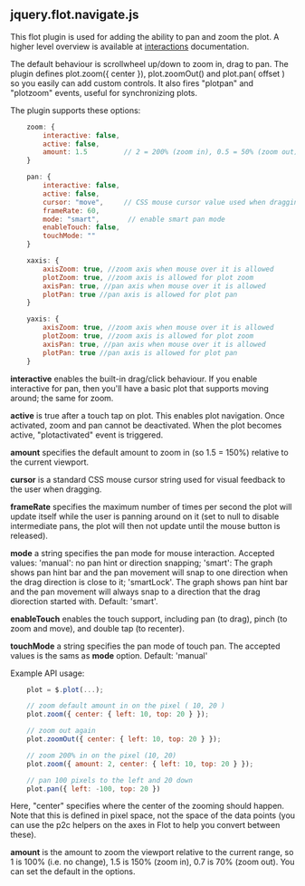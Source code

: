 ## jquery.flot.navigate.js

This flot plugin is used for adding the ability to pan and zoom the plot.
A higher level overview is available at [interactions](interactions.md) documentation.

The default behaviour is scrollwheel up/down to zoom in, drag
to pan. The plugin defines plot.zoom({ center }), plot.zoomOut() and
plot.pan( offset ) so you easily can add custom controls. It also fires
"plotpan" and "plotzoom" events, useful for synchronizing plots.

The plugin supports these options:
```js
    zoom: {
        interactive: false,
        active: false,
        amount: 1.5         // 2 = 200% (zoom in), 0.5 = 50% (zoom out)
    }

    pan: {
        interactive: false,
        active: false,
        cursor: "move",     // CSS mouse cursor value used when dragging, e.g. "pointer"
        frameRate: 60,
        mode: "smart",       // enable smart pan mode
        enableTouch: false,
        touchMode: ""
    }

    xaxis: {
        axisZoom: true, //zoom axis when mouse over it is allowed
        plotZoom: true, //zoom axis is allowed for plot zoom
        axisPan: true, //pan axis when mouse over it is allowed
        plotPan: true //pan axis is allowed for plot pan
    }

    yaxis: {
        axisZoom: true, //zoom axis when mouse over it is allowed
        plotZoom: true, //zoom axis is allowed for plot zoom
        axisPan: true, //pan axis when mouse over it is allowed
        plotPan: true //pan axis is allowed for plot pan
    }
```
**interactive** enables the built-in drag/click behaviour. If you enable
interactive for pan, then you'll have a basic plot that supports moving
around; the same for zoom.

**active** is true after a touch tap on plot. This enables plot navigation.
Once activated, zoom and pan cannot be deactivated. When the plot becomes active,
"plotactivated" event is triggered.

**amount** specifies the default amount to zoom in (so 1.5 = 150%) relative to
the current viewport.

**cursor** is a standard CSS mouse cursor string used for visual feedback to the
user when dragging.

**frameRate** specifies the maximum number of times per second the plot will
update itself while the user is panning around on it (set to null to disable
intermediate pans, the plot will then not update until the mouse button is
released).

**mode** a string specifies the pan mode for mouse interaction. Accepted values:
'manual': no pan hint or direction snapping;
'smart': The graph shows pan hint bar and the pan movement will snap
to one direction when the drag direction is close to it;
'smartLock'. The graph shows pan hint bar and the pan movement will always
snap to a direction that the drag diorection started with.
Default: 'smart'.

**enableTouch** enables the touch support, including pan (to drag), pinch (to zoom and move),
and double tap (to recenter).

**touchMode** a string specifies the pan mode of touch pan.
The accepted values is the sams as **mode** option. Default: 'manual'

Example API usage:
```js
    plot = $.plot(...);

    // zoom default amount in on the pixel ( 10, 20 )
    plot.zoom({ center: { left: 10, top: 20 } });

    // zoom out again
    plot.zoomOut({ center: { left: 10, top: 20 } });

    // zoom 200% in on the pixel (10, 20)
    plot.zoom({ amount: 2, center: { left: 10, top: 20 } });

    // pan 100 pixels to the left and 20 down
    plot.pan({ left: -100, top: 20 })
```

Here, "center" specifies where the center of the zooming should happen. Note
that this is defined in pixel space, not the space of the data points (you can
use the p2c helpers on the axes in Flot to help you convert between these).

**amount** is the amount to zoom the viewport relative to the current range, so
1 is 100% (i.e. no change), 1.5 is 150% (zoom in), 0.7 is 70% (zoom out). You
can set the default in the options.
